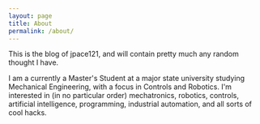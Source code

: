 ```yaml
---
layout: page
title: About
permalink: /about/
---
```


This is the blog of jpace121, and will contain pretty much any random thought
I have.

I am a currently a Master's Student at a major state university studying
Mechanical Engineering, with a focus in Controls and Robotics. I'm interested
in (in no particular order) mechatronics, robotics, controls, artificial
intelligence, programming, industrial automation, and all sorts of cool
hacks.

